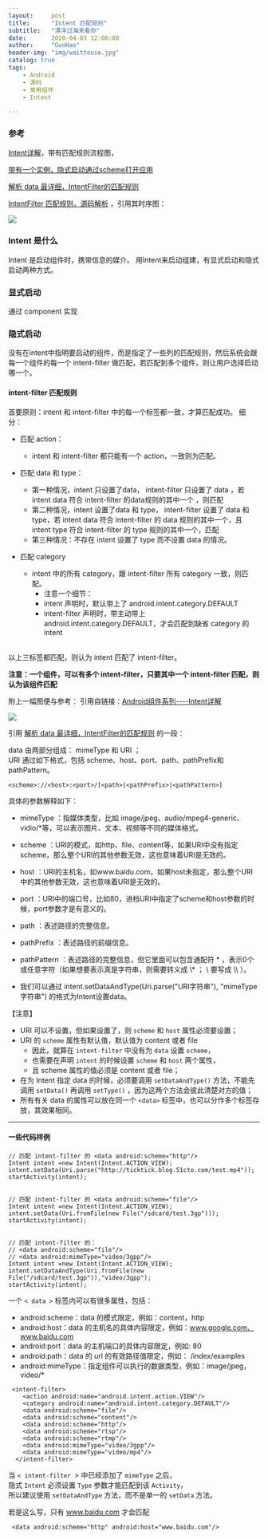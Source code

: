 ```yaml
---
layout:     post  
title:      "Intent 匹配规则"  
subtitle:   "漂洋过海来看你"  
date:       2020-04-03 12:00:00  
author:     "GuoHao"  
header-img: "img/waittouse.jpg"  
catalog: true  
tags:  
    - Android  
    - 源码  
    - 常用组件  
    - Intent  

---
```


### 参考

[Intent详解](https://www.cnblogs.com/qianguyihao/p/3959204.html)，带有匹配规则流程图，

[带有一个实例，隐式启动通过scheme打开应用](https://blog.51cto.com/ticktick/1621957)

[解析 data 最详细，IntentFilter的匹配规则](https://www.cnblogs.com/itgungnir/p/6496220.html)

[IntentFilter 匹配规则，源码解析](https://www.jianshu.com/p/e361275d9db3) ，引用其时序图：<br>

![](/img/intent匹配时序图.png)

### Intent 是什么

Intent 是启动组件时，携带信息的媒介。
用Intent来启动组建，有显式启动和隐式启动两种方式。

### 显式启动

通过 component 实现

### 隐式启动

没有在intent中指明要启动的组件，而是指定了一些列的匹配规则，然后系统会跟每一个组件的每一个 intent-filter 做匹配，若匹配到多个组件，则让用户选择启动哪一个。

#### intent-filter 匹配规则

首要原则：intent 和 intent-filter 中的每一个标签都一致，才算匹配成功。
细分：

* 匹配 action：

    - intent 和 intent-filter 都只能有一个 action，一致则为匹配。

* 匹配 data 和 type：

    - 第一种情况，intent 只设置了data， intent-filter 只设置了 data ，若 intent data 符合  intent-filter 的data规则的其中一个 ，则匹配
    - 第二种情况，intent 设置了data 和 type， intent-filter 设置了 data 和 type，若 intent data 符合  intent-filter 的 data 规则的其中一个，且 intent type 符合  intent-filter 的 type 规则的其中一个，匹配
    - 第三种情况：不存在 intent 设置了 type 而不设置 data 的情况。

* 匹配 category

    - intent 中的所有 category，跟  intent-filter 所有 category 一致，则匹配。
        - 注意一个细节：
        - intent 声明时，默认带上了 android.intent.category.DEFAULT
        - intent-filter 声明时，带主动带上  android.intent.category.DEFAULT，才会匹配到缺省 category 的 intent

<br>
以上三标签都匹配，则认为 intent 匹配了 intent-filter。<br>

**注意：一个组件，可以有多个  intent-filter，只要其中一个  intent-filter 匹配，则认为该组件匹配**

附上一幅图便与参考：
引用自链接：[Android组件系列----Intent详解](https://www.cnblogs.com/qianguyihao/p/3959204.html) 


![](/img/intent匹配流程图.png)



引用 [解析 data 最详细，IntentFilter的匹配规则](https://www.cnblogs.com/itgungnir/p/6496220.html) 的一段：<br>

data 由两部分组成： mimeType 和 URI ；<br>
URI 通过如下格式，包括 scheme、host、port、path、pathPrefix和pathPattern。

`<scheme>://<host>:<port>/[<path>|<pathPrefix>|<pathPattern>]`

具体的参数解释如下：

- mimeType ：指媒体类型，比如 image/jpeg、audio/mpeg4-generic、vidio/*等，可以表示图片、文本、视频等不同的媒体格式。

- scheme ：URI的模式，如http、file、content等，如果URI中没有指定scheme，那么整个URI的其他参数无效，这也意味着URI是无效的。

- host ：URI的主机名，如www.baidu.com，如果host未指定，那么整个URI中的其他参数无效，这也意味着URI是无效的。

- port ：URI中的端口号，比如80，进档URI中指定了scheme和host参数的时候，port参数才是有意义的。

- path ：表述路径的完整信息。

- pathPrefix ：表述路径的前缀信息。

- pathPattern ：表述路径的完整信息，但它里面可以包含通配符 * ，表示0个或任意字符（如果想要表示真是字符串，则需要转义成 \\* ； \ 要写成 \\\\ ）。

- 我们可以通过 intent.setDataAndType(Uri.parse("URI字符串"), "mimeType字符串") 的格式为Intent设置data。

【注意】

- URI 可以不设置，但如果设置了，则 `scheme` 和 `host` 属性必须要设置；
- URI 的 `scheme` 属性有默认值，默认值为 content 或者 file 
    - 因此，就算在 `intent-filter` 中没有为 `data` 设置 `scheme`，
    - 也需要在声明 `intent` 的时候设置 `scheme` 和 `host` 两个属性，
    - 且 scheme 属性的值必须是 content 或者 file；
- 在为 Intent 指定 data 的时候，必须要调用 `setDataAndType()` 方法，不能先调用 `setData()` 再调用 `setType()` ，因为这两个方法会彼此清楚对方的值；
- 所有有关 data 的属性可以放在同一个 `<data>` 标签中，也可以分作多个<data>标签存放，其效果相同。

---

#### 一些代码样例


```
// 匹配 intent-filter 的 <data android:scheme="http"/>
Intent intent =new Intent(Intent.ACTION_VIEW);
intent.setData(Uri.parse("http://ticktick.blog.51cto.com/test.mp4"));
startActivity(intent);


// 匹配 intent-filter 的 <data android:scheme="file"/>
Intent intent =new Intent(Intent.ACTION_VIEW);
intent.setData(Uri.fromFile(new File("/sdcard/test.3gp")));
startActivity(intent);


// 匹配 intent-filter 的：
// <data android:scheme="file"/>
// <data android:mimeType="video/3gpp"/>
Intent intent =new Intent(Intent.ACTION_VIEW);
intent.setDataAndType(Uri.fromFile(new File("/sdcard/test.3gp")),"video/3gpp");
startActivity(intent);
```

一个 `< data >` 标签内可以有很多属性，包括：

- android:scheme：data 的模式限定，例如：content，http
- android:host：data 的主机名的具体内容限定，例如：www.google.com、www.baidu.com
- android:port：data 的主机端口的具体内容限定，例如: 80
- android:path：data 的 url 的有效路径值限定，例如： /index/examples
- android:mimeType：指定组件可以执行的数据类型，例如：image/jpeg，video/*


```
 <intent-filter>
    <action android:name="android.intent.action.VIEW"/>
    <category android:name="android.intent.category.DEFAULT"/>
    <data android:scheme="file"/>
    <data android:scheme="content"/>
    <data android:scheme="http"/>
    <data android:scheme="rtsp"/>
    <data android:scheme="rtmp"/>
    <data android:mimeType="video/3gpp"/>
    <data android:mimeType="video/mp4"/>
  </intent-filter>
```

当 `< intent-filter `> 中已经添加了 `mimeType` 之后，<br>
隐式 `Intent` 必须设置 `Type` 参数才能匹配到该 `Activity`，<br>
所以建议使用 `setDataAndType` 方法，而不是单一的 `setData` 方法。<br>

若是这么写，只有 www.baidu.com 才会匹配

```
 <data android:scheme="http" android:host="www.baidu.com"/>
```